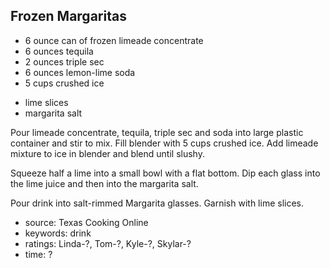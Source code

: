 Frozen Margaritas
-----------------

- 6 ounce can of frozen limeade concentrate
- 6 ounces tequila
- 2 ounces triple sec
- 6 ounces lemon-lime soda
- 5 cups crushed ice
<!-- -->
- lime slices
- margarita salt

Pour limeade concentrate, tequila, triple sec and soda into large
plastic container and stir to mix.  Fill blender with 5 cups crushed
ice.  Add limeade mixture to ice in blender and blend until slushy.

Squeeze half a lime into a small bowl with a flat bottom.  Dip each
glass into the lime juice and then into the margarita salt.

Pour drink into salt-rimmed Margarita glasses.  Garnish with lime
slices.

- source: Texas Cooking Online
- keywords: drink
- ratings: Linda-?, Tom-?, Kyle-?, Skylar-?
- time: ?
